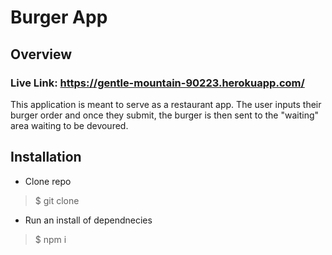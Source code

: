 # Burger App

## Overview ##

### Live Link: https://gentle-mountain-90223.herokuapp.com/

This application is meant to serve as a restaurant app. The user inputs their burger order and once they submit, the burger is then sent to the "waiting" area waiting to be devoured. 

## Installation ##

* Clone repo

>$ git clone 

* Run an install of dependnecies 

>$ npm i

